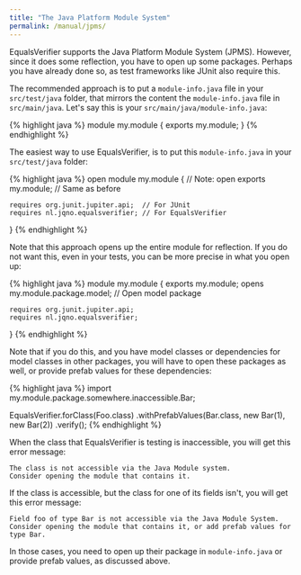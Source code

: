 ```yaml
---
title: "The Java Platform Module System"
permalink: /manual/jpms/
---
```

EqualsVerifier supports the Java Platform Module System (JPMS). However, since it does some reflection, you have to open up some packages. Perhaps you have already done so, as test frameworks like JUnit also require this.

The recommended approach is to put a `module-info.java` file in your `src/test/java` folder, that mirrors the content the `module-info.java` file in `src/main/java`. Let's say this is your `src/main/java/module-info.java`:

{% highlight java %}
module my.module {
    exports my.module;
}
{% endhighlight %}

The easiest way to use EqualsVerifier, is to put this `module-info.java` in your `src/test/java` folder:

{% highlight java %}
open module my.module {              // Note: open
    exports my.module;               // Same as before

    requires org.junit.jupiter.api;  // For JUnit
    requires nl.jqno.equalsverifier; // For EqualsVerifier
}
{% endhighlight %}

Note that this approach opens up the entire module for reflection. If you do not want this, even in your tests, you can be more precise in what you open up:

{% highlight java %}
module my.module {
    exports my.module;
    opens my.module.package.model;   // Open model package

    requires org.junit.jupiter.api;
    requires nl.jqno.equalsverifier;
}
{% endhighlight %}

Note that if you do this, and you have model classes or dependencies for model classes in other packages, you will have to open these packages as well, or provide prefab values for these dependencies:

{% highlight java %}
import my.module.package.somewhere.inaccessible.Bar;

EqualsVerifier.forClass(Foo.class)
    .withPrefabValues(Bar.class, new Bar(1), new Bar(2))
    .verify();
{% endhighlight %}

When the class that EqualsVerifier is testing is inaccessible, you will get this error message:

    The class is not accessible via the Java Module system.
    Consider opening the module that contains it.

If the class is accessible, but the class for one of its fields isn't, you will get this error message:

    Field foo of type Bar is not accessible via the Java Module System.
    Consider opening the module that contains it, or add prefab values for type Bar.

In those cases, you need to open up their package in `module-info.java` or provide prefab values, as discussed above.
